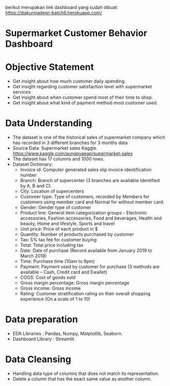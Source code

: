 berikut merupakan link dashboard yang sudah dibuat: https://diakurniadewi-batch6.herokuapp.com/

# Supermarket Customer Behavior Dashboard

# Objective Statement 
 - Get insight about how much customer daily spending.
 - Get insight regarding customer satisfaction level with supermarket services
 - Get insight about when customer spend most of their time to shop.
 - Get insight about what kind of payment method most customer used.

# Data Understanding
- The dataset is one of the historical sales of supermarket company which has recorded in 3 different branches for 3 months data
- Source Data: Supermarket sales Kaggle. https://www.kaggle.com/aungpyaeap/supermarket-sales
- The dataset has 17 columns and 1000 rows.
- Dataset Dictionary:
  - Invoice id: Computer generated sales slip invoice identification number
  - Branch: Branch of supercenter (3 branches are available identified by A, B and C).
  - City: Location of supercenters
  - Customer type: Type of customers, recorded by Members for customers using member card and Normal for without member card.
  - Gender: Gender type of customer
  - Product line: General item categorization groups - Electronic accessories, Fashion accessories, Food and beverages, Health and beauty, Home and lifestyle,      Sports and travel
  - Unit price: Price of each product in $
  - Quantity: Number of products purchased by customer
  - Tax: 5% tax fee for customer buying
  - Total: Total price including tax
  - Date: Date of purchase (Record available from January 2019 to March 2019)
  - Time: Purchase time (10am to 9pm)
  - Payment: Payment used by customer for purchase (3 methods are available – Cash, Credit card and Ewallet)
  - COGS: Cost of goods sold
  - Gross margin percentage: Gross margin percentage
  - Gross income: Gross income
  - Rating: Customer stratification rating on their overall shopping experience (On a scale of 1 to 10)
  
# Data preparation
 - EDA Libraries : Pandas, Numpy, Matplotlib, Seaborn.
 - Dashboard Library : Streamlit.

# Data Cleansing
 - Handling data type of columns that does not match its representation.
 - Delete a column that has the exact same value as another column.

